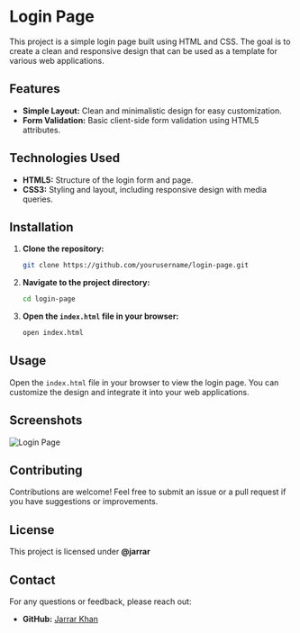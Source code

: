 # Login Page

This project is a simple login page built using HTML and CSS. The goal is to create a clean and responsive design that can be used as a template for various web applications.

## Features

- **Simple Layout:** Clean and minimalistic design for easy customization.
- **Form Validation:** Basic client-side form validation using HTML5 attributes.

## Technologies Used

- **HTML5:** Structure of the login form and page.
- **CSS3:** Styling and layout, including responsive design with media queries.

## Installation

1. **Clone the repository:**
    ```bash
    git clone https://github.com/yourusername/login-page.git
    ```
2. **Navigate to the project directory:**
    ```bash
    cd login-page
    ```
3. **Open the `index.html` file in your browser:**
    ```bash
    open index.html
    ```

## Usage

Open the `index.html` file in your browser to view the login page. You can customize the design and integrate it into your web applications.

## Screenshots

![Login Page](screenshots/login-page.png)

## Contributing

Contributions are welcome! Feel free to submit an issue or a pull request if you have suggestions or improvements.

## License

This project is licensed under **@jarrar**

## Contact

For any questions or feedback, please reach out:

- **GitHub:** [Jarrar Khan](https://github.com/Jarrar09)
